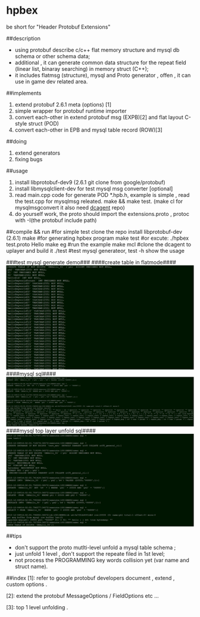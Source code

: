 # hpbex
be short for "Header Protobuf Extensions"


##description
- using protobuf describe c/c++ flat memory structure and mysql db schema or other schema data;
- additional , it can generate common data structure for the repeat field (linear list, binaray searching) in memory struct (C++); 
- it includes flatmsg (structure), mysql and Proto generator , offen , it can use in game dev  related area.



##implements

1. extend protobuf 2.6.1 meta (options) [1]
2. simple wrapper for protobuf runtime importer
3. convert each-other in extend protobuf msg (EXPB)[2] and flat layout C-style struct (POD)
4. convert each-other in EPB and  mysql table record (ROW)[3]



##doing
1. extend generators
2. fixing bugs


##usage
1. install libprotobuf-dev9 (2.6.1 git clone from google/protobuf)
2. install libmysqlclient-dev for test mysql msg converter [optional]
3. read main.cpp code for generate POD *.hpb.h, example is simple , read the test.cpp for mysqlmsg releated. make && make test. (make cl for mysqlmsgconvert it also need [dcagent](https://github.com/jj4jj/dcagent "dcagent") repo) 
4. do yourself work, the proto should import the extensions.proto , protoc with -I(the protobuf include path)

##compile && run
    #for simple test 
	clone the repo
	install libprotobuf-dev (2.6.1)
	make				#for generating hpbex program
	make test 			#or excute: ./hpbex test.proto Hello
    make eg             #run the example 
    make mcl            #clone the dcagent to uplayer and build it 
    ./test              #test mysql generateor, test -h show the usage

###test mysql generate demo###
####create table in flatmode####
![mysql_create_table][4]
####mysql sql####
![mysql_sql][5]
####mysql top layer unfold sql####
![mysql_toplayer][6]

##tips
- don't support the proto mutlti-level unfold a mysql table schema ;
- just unfold 1 level , don't support the repeate filed in 1st level;
- not process the PROGRAMMING key words collision yet (var name and struct name).

##index
[1]: refer to google protobuf developers document , extend , custom options .


[2]: extend the protobuf MessageOptions / FieldOptions etc ...


[3]: top 1 level unfolding .


[4]: https://github.com/jj4jj/hpbex/blob/master/mysql_create_table.png
[5]: https://github.com/jj4jj/hpbex/blob/master/mysql_sql.png
[6]: https://github.com/jj4jj/hpbex/blob/master/mysql_toplayer.png
























